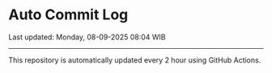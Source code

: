 # Auto Commit Log

Last updated: Monday, 08-09-2025 08:04 WIB

---

This repository is automatically updated every 2 hour using GitHub Actions.
